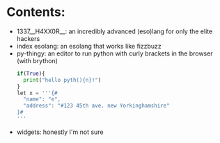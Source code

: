 # Contents:

- 1337\_\_H4XX0R\_\_: an incredibly advanced (eso)lang for only the elite hackers
- index esolang: an esolang that works like fizzbuzz
- py-thingy: an editor to run python with curly brackets in the browser (with brython)
  ```py
  if(True){
  	print("hello pyth(){n}!")
  }
  let x = '''{#
  	"name": "e",
  	"address": "#123 45th ave. new Yorkinghamshire"
  }#
  '''
  ```
- widgets: honestly I'm not sure